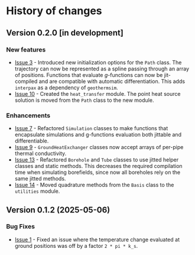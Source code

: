 # History of changes

## Version 0.2.0 [in development]

### New features

* [Issue 3](https://github.com/MassimoCimmino/geothermsim/issues/3) - Introduced new initialization options for the `Path` class. The trajectory can now be represented as a spline passing through an array of positions. Functions that evaluate *g*-functions can now be jit-compiled and are compatible with automatic differentiation. This adds `interpax` as a dependency of `geothermsim`.
* [Issue 10](https://github.com/MassimoCimmino/geothermsim/issues/10) - Created the `heat_transfer` module. The point heat source solution is moved from the `Path` class to the new module.

### Enhancements

* [Issue 7](https://github.com/MassimoCimmino/geothermsim/issues/7) - Refactored `Simulation` classes to make functions that encapsulate simulations and g-functions evaluation both jittable and differentiable.
* [Issue 9](https://github.com/MassimoCimmino/geothermsim/issues/9) - `GroundHeatExchanger` classes now accept arrays of per-pipe thermal conductivity.
* [Issue 13](https://github.com/MassimoCimmino/geothermsim/issues/13) - Refactored `Borehole` and `Tube` classes to use jitted helper classes and static methods. This decreases the required compilation time when simulating borefields, since now all boreholes rely on the same jitted methods.
* [Issue 14](https://github.com/MassimoCimmino/geothermsim/issues/14) - Moved quadrature methods from the `Basis` class to the `utilities` module.


## Version 0.1.2 (2025-05-06)

### Bug Fixes

* [Issue 1](https://github.com/MassimoCimmino/geothermsim/issues/1) - Fixed an issue where the temperature change evaluated at ground positions was off by a factor `2 * pi * k_s`.
